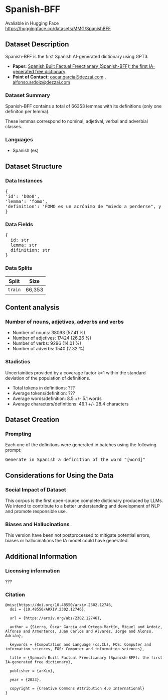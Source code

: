 # Spanish-BFF

Avaliable in Hugging Face https://huggingface.co/datasets/MMG/SpanishBFF

## Dataset Description

Spanish-BFF is the first Spanish AI-generated dictionary using GPT3.

- **Paper:** [Spanish Built Factual Freectianary (Spanish-BFF): the first IA-generated free dictionary](https://arxiv.org/abs/2302.12746)
- **Point of Contact:** oscar.garcia@dezzai.com , alfonso.ardoiz@dezzai.com


### Dataset Summary

Spanish-BFF contains a total of 66353 lemmas with its definitions (only one definiton per lemma).

These lemmas correspond to nominal, adjetival, verbal and adverbial classes.


### Languages

- Spanish (es)


## Dataset Structure

### Data Instances

<pre>
{
'id': 'b0o8', 
'lemma': 'fomo', 
'definition': 'FOMO es un acrónimo de "miedo a perderse", y se refiere a la ansiedad que uno puede sentir cuando ve que otros están disfrutando de algo que él o ella no está haciendo.', 
}
</pre>

### Data Fields

<pre>
{
  id: str
  lemma: str
  difinition: str
}
</pre>

### Data Splits

| Split | Size |
| ------------- | ------------- |
| `train` | 66,353 |


## Content analysis

### Number of nouns, adjetives, adverbs and verbs

* Number of nouns: 38093 (57.41 %)
* Number of adjetives: 17424 (26.26 %)
* Number of verbs: 9296 (14.01 %)
* Number of adverbs: 1540 (2.32 %)


### Stadistics

Uncertainties provided by a coverage factor k=1 within the standard deviation of the population of definitions.

* Total tokens in definitions: ???
* Average tokens/definition: ???
* Average words/definition: 8.5 +/- 5.1 words
* Average characters/definitions: 49.1 +/- 28.4 characters


## Dataset Creation

### Prompting

Each one of the definitons were generated in batches using the following prompt:
<pre>
Generate in Spanish a definition of the word "[word]"
</pre>

## Considerations for Using the Data

### Social Impact of Dataset

This corpus is the first open-source complete dictionary produced by LLMs. We intend to contribute to a better understanding and development of NLP and promote responsible use. 

### Biases and Hallucinations

This version have been not postprocessed to mitigate potential errors, biases or hallucinations the IA model could have generated.


## Additional Information

### Licensing information
???

### Citation 

```
@misc{https://doi.org/10.48550/arxiv.2302.12746,
  doi = {10.48550/ARXIV.2302.12746},
  
  url = {https://arxiv.org/abs/2302.12746},
  
  author = {Sierra, Óscar García and Ortega-Martín, Miguel and Ardoiz, Alfonso and Armenteros, Juan Carlos and Álvarez, Jorge and Alonso, Adrián},
  
  keywords = {Computation and Language (cs.CL), FOS: Computer and information sciences, FOS: Computer and information sciences},
  
  title = {Spanish Built Factual Freectianary (Spanish-BFF): the first IA-generated free dictionary},
  
  publisher = {arXiv},
  
  year = {2023},
  
  copyright = {Creative Commons Attribution 4.0 International}
}
```
